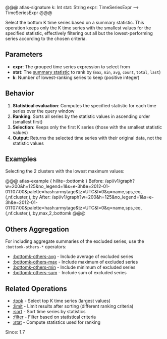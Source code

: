 
@@@ atlas-signature
k: Int
stat: String
expr: TimeSeriesExpr
-->
TimeSeriesExpr
@@@

Select the bottom K time series based on a summary statistic. This operation keeps only the K
time series with the smallest values for the specified statistic, effectively filtering out
all but the lowest-performing series according to the chosen criteria.

## Parameters

* **expr**: The grouped time series expression to select from
* **stat**: The [summary statistic](stat.md) to rank by (`max`, `min`, `avg`, `count`, `total`, `last`)
* **k**: Number of lowest-ranking series to keep (positive integer)

## Behavior

1. **Statistical evaluation**: Computes the specified statistic for each time series over the query window
2. **Ranking**: Sorts all series by the statistic values in ascending order (smallest first)
3. **Selection**: Keeps only the first K series (those with the smallest statistic values)
4. **Output**: Returns the selected time series with their original data, not the statistic values

## Examples

Selecting the 2 clusters with the lowest maximum values:

@@@ atlas-example { hilite=:bottomk }
Before: /api/v1/graph?w=200&h=125&no_legend=1&s=e-3h&e=2012-01-01T07:00&palette=hash:armytage&tz=UTC&l=0&q=name,sps,:eq,(,nf.cluster,),:by
After: /api/v1/graph?w=200&h=125&no_legend=1&s=e-3h&e=2012-01-01T07:00&palette=hash:armytage&tz=UTC&l=0&q=name,sps,:eq,(,nf.cluster,),:by,max,2,:bottomk
@@@

## Others Aggregation

For including aggregate summaries of the excluded series, use the `:bottomk-others-*` operators:

* [:bottomk-others-avg](bottomk-others-avg.md) - Include average of excluded series
* [:bottomk-others-max](bottomk-others-max.md) - Include maximum of excluded series
* [:bottomk-others-min](bottomk-others-min.md) - Include minimum of excluded series
* [:bottomk-others-sum](bottomk-others-sum.md) - Include sum of excluded series

## Related Operations

* [:topk](topk.md) - Select top K time series (largest values)
* [:limit](limit.md) - Limit results after sorting (different ranking criteria)
* [:sort](sort.md) - Sort time series by statistics
* [:filter](filter.md) - Filter based on statistical criteria
* [:stat](stat.md) - Compute statistics used for ranking

Since: 1.7
